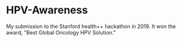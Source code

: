 # HPV-Awareness
My submission to the Stanford health++ hackathon in 2019. It won the award, "Best Global Oncology HPV Solution."
